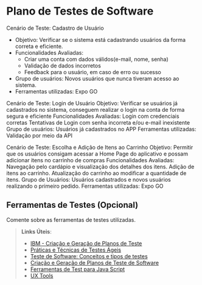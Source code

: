 # Plano de Testes de Software 

Cenário de Teste: Cadastro de Usuário
- Objetivo: Verificar se o sistema está cadastrando usuários da forma correta e eficiente.
- Funcionalidades Avaliadas: 
  - Criar uma conta com dados válidos(e-mail, nome, senha)
  - Validação de dados incorretos
  - Feedback para o usuário, em caso de erro ou sucesso
- Grupo de usuários: Novos usuários que nunca tiveram acesso ao sistema.
- Ferramentas utilizadas: Expo GO

Cenário de Teste: Login de Usuário
Objetivo: Verificar se usuários já cadastrados no sistema, conseguem realizar o login na conta de forma segura e eficiente
Funcionalidades Avaliadas:
Login com credenciais corretas
Tentativas de Login com senha incorreta e/ou e-mail inexistente
Grupo de usuários: Usuários já cadastrados no APP
Ferramentas utilizadas: Validação por meio da API

Cenário de Teste: Escolha e Adição de Itens ao Carrinho
Objetivo: Permitir que os usuários consigam acessar a Home Page do aplicativo e possam adicionar itens no carrinho de compras
Funcionalidades Avaliadas:
Navegação pelo cardápio e visualização dos detalhes dos itens.
Adição de itens ao carrinho.
Atualização do carrinho ao modificar a quantidade de itens.
Grupo de Usuários: Usuários cadastrados e novos usuários realizando o primeiro pedido.
Ferramentas utilizadas: Expo GO

 
## Ferramentas de Testes (Opcional)

Comente sobre as ferramentas de testes utilizadas.
 
> **Links Úteis**:
> - [IBM - Criação e Geração de Planos de Teste](https://www.ibm.com/developerworks/br/local/rational/criacao_geracao_planos_testes_software/index.html)
> - [Práticas e Técnicas de Testes Ágeis](http://assiste.serpro.gov.br/serproagil/Apresenta/slides.pdf)
> -  [Teste de Software: Conceitos e tipos de testes](https://blog.onedaytesting.com.br/teste-de-software/)
> - [Criação e Geração de Planos de Teste de Software](https://www.ibm.com/developerworks/br/local/rational/criacao_geracao_planos_testes_software/index.html)
> - [Ferramentas de Test para Java Script](https://geekflare.com/javascript-unit-testing/)
> - [UX Tools](https://uxdesign.cc/ux-user-research-and-user-testing-tools-2d339d379dc7)
